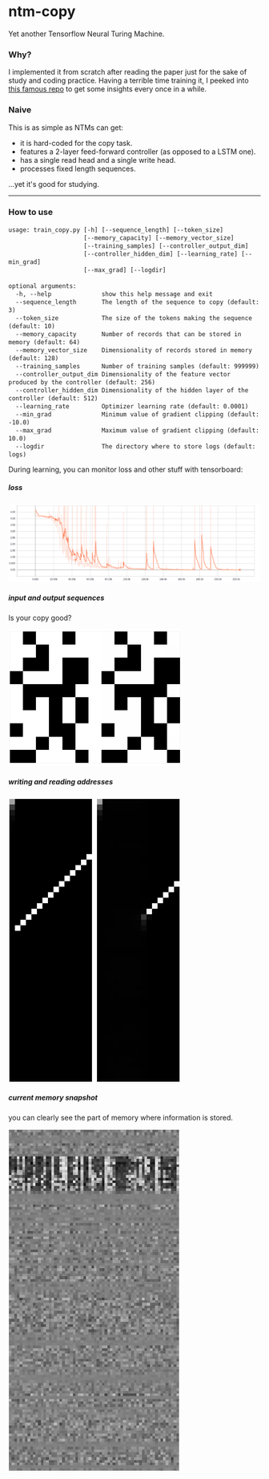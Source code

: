 # ntm-copy
Yet another Tensorflow Neural Turing Machine.

### Why?
I implemented it from scratch after reading the paper 
just for the sake of study and coding practice. 
Having a terrible time training it, I peeked into
[this famous repo](https://github.com/carpedm20/NTM-tensorflow) to
get some insights every once in a while.

### Naive
This is as simple as NTMs can get:
* it is hard-coded for the copy task.
* features a 2-layer feed-forward controller 
(as opposed to a LSTM one).
* has a single read head and a single write head.
* processes fixed length sequences.

...yet it's good for studying.

---
### How to use
```
usage: train_copy.py [-h] [--sequence_length] [--token_size]
                     [--memory_capacity] [--memory_vector_size]
                     [--training_samples] [--controller_output_dim]
                     [--controller_hidden_dim] [--learning_rate] [--min_grad]
                     [--max_grad] [--logdir]

optional arguments:
  -h, --help              show this help message and exit
  --sequence_length       The length of the sequence to copy (default: 3)
  --token_size            The size of the tokens making the sequence (default: 10)
  --memory_capacity       Number of records that can be stored in memory (default: 64)
  --memory_vector_size    Dimensionality of records stored in memory (default: 128)
  --training_samples      Number of training samples (default: 999999)
  --controller_output_dim Dimensionality of the feature vector produced by the controller (default: 256)
  --controller_hidden_dim Dimensionality of the hidden layer of the controller (default: 512)
  --learning_rate         Optimizer learning rate (default: 0.0001)
  --min_grad              Minimum value of gradient clipping (default: -10.0)
  --max_grad              Maximum value of gradient clipping (default: 10.0)
  --logdir                The directory where to store logs (default: logs)
```

During learning, you can monitor loss and other stuff with tensorboard:
##### loss
![](img/loss.png "Loss value")
##### input and output sequences
Is your copy good?

![](img/input_output.png "Input and outputs")
##### writing and reading addresses
![](img/addresses.png "Write and read addresses")
##### current memory snapshot
you can clearly see the part of memory where information is stored.

![](img/memory.png "Memory")
